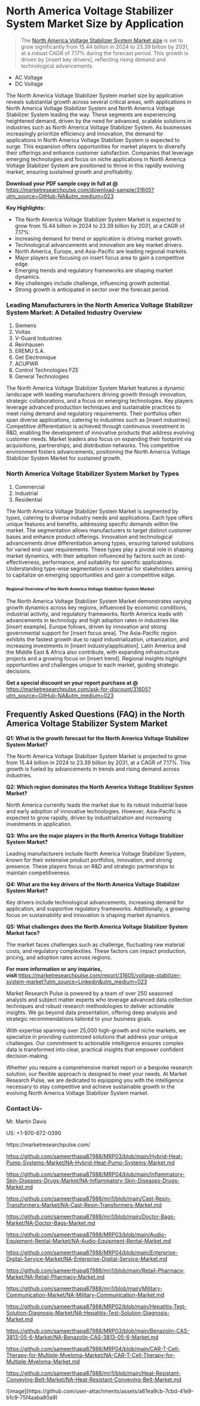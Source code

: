 <h1>North America Voltage Stabilizer System Market&nbsp;Size by Application</h1><blockquote><p>The <a href="https://marketresearchpulse.com/download-sample/31605?utm_source=GitHub-NA&amp;utm_medium=023">North America Voltage Stabilizer System Market size</a> is set to grow significantly from 15.44 billion in 2024 to 23.39 billion by 2031, at a robust CAGR of 7.17% during the forecast period. This growth is driven by [insert key drivers], reflecting rising demand and technological advancements.</p></blockquote><ul><li>AC Voltage <li> DC Voltage</li></ul><p>The North America Voltage Stabilizer System market size by application reveals substantial growth across several critical areas, with applications in North America Voltage Stabilizer System and North America Voltage Stabilizer System leading the way. These segments are experiencing heightened demand, driven by the need for advanced, scalable solutions in industries such as North America Voltage Stabilizer System. As businesses increasingly prioritize efficiency and innovation, the demand for applications in North America Voltage Stabilizer System is expected to surge. This expansion offers opportunities for market players to diversify their offerings and enhance customer satisfaction. Companies that leverage emerging technologies and focus on niche applications in North America Voltage Stabilizer System are positioned to thrive in this rapidly evolving market, ensuring sustained growth and profitability.</p><p><strong>Download your PDF sample copy in full at @ </strong><a href="https://marketresearchpulse.com/download-sample/31605?utm_source=GitHub-NA&amp;utm_medium=023">https://marketresearchpulse.com/download-sample/31605?utm_source=GitHub-NA&amp;utm_medium=023</a></p><p><strong>Key Highlights: </strong></p><ul><li>The North America Voltage Stabilizer System Market is expected to grow from 15.44 billion in 2024 to 23.39 billion by 2031, at a CAGR of 7.17%.</li><li>Increasing demand for trend or application is driving market growth.</li><li>Technological advancements and innovation are key market drivers.</li><li>North America, Europe, and Asia-Pacific are leading regional markets.</li><li>Major players are focusing on insert focus area to gain a competitive edge.</li><li>Emerging trends and regulatory frameworks are shaping market dynamics.</li><li>Key challenges include challenge, influencing growth potential.</li><li>Strong growth is anticipated in sector over the forecast period.</li></ul><h3>Leading Manufacturers in the North America Voltage Stabilizer System Market: A Detailed Industry Overview</h3><ol><li>Siemens</li><li>Voltas</li><li>V-Guard Industries</li><li>Reinhausen</li><li>EREMU S.A.</li><li>Get Electronique</li><li>ACUPWR</li><li>Control Technologies FZE</li><li>General Technologies</li></ol><div class="flex max-w-full flex-col flex-grow"><div class="min-h-8 text-message flex w-full flex-col items-end gap-2 whitespace-normal break-words [.text-message+&amp;]:mt-5" dir="auto" data-message-author-role="assistant" data-message-id="fd8432e4-4910-450d-b182-61b7bfb0a01f" data-message-model-slug="gpt-4o"><div class="flex w-full flex-col gap-1 empty:hidden first:pt-[3px]"><div class="markdown prose w-full break-words dark:prose-invert light"><p>The North America Voltage Stabilizer System Market features a dynamic landscape with leading manufacturers driving growth through innovation, strategic collaborations, and a focus on emerging technologies. Key players leverage advanced production techniques and sustainable practices to meet rising demand and regulatory requirements. Their portfolios often span diverse applications, catering to industries such as [insert industries]. Competitive differentiation is achieved through continuous investment in R&amp;D, enabling the development of innovative products that address evolving customer needs. Market leaders also focus on expanding their footprint via acquisitions, partnerships, and distribution networks. This competitive environment fosters advancements, positioning the North America Voltage Stabilizer System Market for sustained growth.</p></div></div></div></div><h3>North America Voltage Stabilizer System Market by Types</h3><ol><li>Commercial <li> Industrial <li> Residential</li></ol><div class="flex max-w-full flex-col flex-grow"><div class="min-h-8 text-message flex w-full flex-col items-end gap-2 whitespace-normal break-words [.text-message+&amp;]:mt-5" dir="auto" data-message-author-role="assistant" data-message-id="084470be-0bb7-4664-bddf-5156b4f41249" data-message-model-slug="gpt-4o-mini"><div class="flex w-full flex-col gap-1 empty:hidden first:pt-[3px]"><div class="markdown prose w-full break-words dark:prose-invert light"><p>The North America Voltage Stabilizer System Market is segmented by types, catering to diverse industry needs and applications. Each type offers unique features and benefits, addressing specific demands within the market. The segmentation allows manufacturers to target distinct customer bases and enhance product offerings. Innovation and technological advancements drive differentiation among types, ensuring tailored solutions for varied end-user requirements. These types play a pivotal role in shaping market dynamics, with their adoption influenced by factors such as cost-effectiveness, performance, and suitability for specific applications. Understanding type-wise segmentation is essential for stakeholders aiming to capitalize on emerging opportunities and gain a competitive edge.</p></div></div></div></div><h3><span style="font-size: 11px;">Regional Overview of the North America Voltage Stabilizer System Market</span></h3><div class="flex max-w-full flex-col flex-grow"><div class="min-h-8 text-message flex w-full flex-col items-end gap-2 whitespace-normal break-words [.text-message+&amp;]:mt-5" dir="auto" data-message-author-role="assistant" data-message-id="e9038762-ce64-4e30-91c9-9bd413514231" data-message-model-slug="gpt-4o-mini"><div class="flex w-full flex-col gap-1 empty:hidden first:pt-[3px]"><div class="markdown prose w-full break-words dark:prose-invert light"><p>The North America Voltage Stabilizer System Market demonstrates varying growth dynamics across key regions, influenced by economic conditions, industrial activity, and regulatory frameworks. North America leads with advancements in technology and high adoption rates in industries like [insert example]. Europe follows, driven by innovation and strong governmental support for [insert focus area]. The Asia-Pacific region exhibits the fastest growth due to rapid industrialization, urbanization, and increasing investments in [insert industry/application]. Latin America and the Middle East &amp; Africa also contribute, with expanding infrastructure projects and a growing focus on [insert trend]. Regional insights highlight opportunities and challenges unique to each market, guiding strategic decisions.</p></div></div></div></div><p><strong>Get a special discount on your report purchase at @ </strong><a href="https://marketresearchpulse.com/ask-for-discount/31605?utm_source=GitHub-NA&amp;utm_medium=023">https://marketresearchpulse.com/ask-for-discount/31605?utm_source=GitHub-NA&amp;utm_medium=023</a></p><h2>Frequently Asked Questions (FAQ) in the North America Voltage Stabilizer System Market</h2><p><strong>Q1: What is the growth forecast for the North America Voltage Stabilizer System Market?</strong></p><p>The North America Voltage Stabilizer System Market is projected to grow from 15.44 billion in 2024 to 23.39 billion by 2031, at a CAGR of 7.17%. This growth is fueled by advancements in trends and rising demand across industries.</p><p><strong>Q2: Which region dominates the North America Voltage Stabilizer System Market?</strong></p><p>North America currently leads the market due to its robust industrial base and early adoption of innovative technologies. However, Asia-Pacific is expected to grow rapidly, driven by industrialization and increasing investments in application.</p><p><strong>Q3: Who are the major players in the North America Voltage Stabilizer System Market?</strong></p><p>Leading manufacturers include North America Voltage Stabilizer System, known for their extensive product portfolios, innovation, and strong presence. These players focus on R&amp;D and strategic partnerships to maintain competitiveness.</p><p><strong>Q4: What are the key drivers of the North America Voltage Stabilizer System Market?</strong></p><p>Key drivers include technological advancements, increasing demand for application, and supportive regulatory frameworks. Additionally, a growing focus on sustainability and innovation is shaping market dynamics.</p><p><strong>Q5: What challenges does the North America Voltage Stabilizer System Market face?</strong></p><p>The market faces challenges such as challenge, fluctuating raw material costs, and regulatory complexities. These factors can impact production, pricing, and adoption rates across regions.</p><p><strong>For more information or any inquiries, visit&nbsp;</strong><a href="https://marketresearchpulse.com/report/31605/voltage-stabilizer-system-market?utm_source=Linkedin&utm_medium=023">https://marketresearchpulse.com/report/31605/voltage-stabilizer-system-market?utm_source=Linkedin&utm_medium=023</a></p><p>Market Research Pulse is powered by a team of over 250 seasoned analysts and subject matter experts who leverage advanced data collection techniques and robust research methodologies to deliver actionable insights. We go beyond data presentation, offering deep analysis and strategic recommendations tailored to your business goals.</p><p>With expertise spanning over 25,000 high-growth and niche markets, we specialize in providing customized solutions that address your unique challenges. Our commitment to actionable intelligence ensures complex data is transformed into clear, practical insights that empower confident decision-making.</p><p>Whether you require a comprehensive market report or a bespoke research solution, our flexible approach is designed to meet your needs. At Market Research Pulse, we are dedicated to equipping you with the intelligence necessary to stay competitive and achieve sustainable growth in the evolving North America Voltage Stabilizer System market.</p><h3><strong>Contact Us-</strong></h3><p>Mr. Martin Davis</p><p>US: +1-970-672-0390</p><p>https://marketresearchpulse.com/</p><p><a href="https://github.com/sameerthapa87988/MRP03/blob/main/Hybrid-Heat-Pump-Systems-Market/NA-Hybrid-Heat-Pump-Systems-Market.md">https://github.com/sameerthapa87988/MRP03/blob/main/Hybrid-Heat-Pump-Systems-Market/NA-Hybrid-Heat-Pump-Systems-Market.md</a></p><p><a href="https://github.com/sameerthapa87988/MRP04/blob/main/Inflammatory-Skin-Diseases-Drugs-Market/NA-Inflammatory-Skin-Diseases-Drugs-Market.md">https://github.com/sameerthapa87988/MRP04/blob/main/Inflammatory-Skin-Diseases-Drugs-Market/NA-Inflammatory-Skin-Diseases-Drugs-Market.md</a></p><p><a href="https://github.com/sameerthapa87988/mri1/blob/main/Cast-Resin-Transformers-Market/NA-Cast-Resin-Transformers-Market.md">https://github.com/sameerthapa87988/mri1/blob/main/Cast-Resin-Transformers-Market/NA-Cast-Resin-Transformers-Market.md</a></p><p><a href="https://github.com/sameerthapa87988/mri1/blob/main/Doctor-Bags-Market/NA-Doctor-Bags-Market.md">https://github.com/sameerthapa87988/mri1/blob/main/Doctor-Bags-Market/NA-Doctor-Bags-Market.md</a></p><p><a href="https://github.com/sameerthapa87988/MRP03/blob/main/Audio-Equipment-Rental-Market/NA-Audio-Equipment-Rental-Market.md">https://github.com/sameerthapa87988/MRP03/blob/main/Audio-Equipment-Rental-Market/NA-Audio-Equipment-Rental-Market.md</a></p><p><a href="https://github.com/sameerthapa87988/MRP04/blob/main/Enterprise-Digital-Service-Market/NA-Enterprise-Digital-Service-Market.md">https://github.com/sameerthapa87988/MRP04/blob/main/Enterprise-Digital-Service-Market/NA-Enterprise-Digital-Service-Market.md</a></p><p><a href="https://github.com/sameerthapa87988/mri1/blob/main/Retail-Pharmacy-Market/NA-Retail-Pharmacy-Market.md">https://github.com/sameerthapa87988/mri1/blob/main/Retail-Pharmacy-Market/NA-Retail-Pharmacy-Market.md</a></p><p><a href="https://github.com/sameerthapa87988/mri1/blob/main/Military-Communication-Market/NA-Military-Communication-Market.md">https://github.com/sameerthapa87988/mri1/blob/main/Military-Communication-Market/NA-Military-Communication-Market.md</a></p><p><a href="https://github.com/sameerthapa87988/MRP02/blob/main/Hepatitis-Test-Solution-Diagnosis-Market/NA-Hepatitis-Test-Solution-Diagnosis-Market.md">https://github.com/sameerthapa87988/MRP02/blob/main/Hepatitis-Test-Solution-Diagnosis-Market/NA-Hepatitis-Test-Solution-Diagnosis-Market.md</a></p><p><a href="https://github.com/sameerthapa87988/MRP03/blob/main/Benazolin-CAS-3813-05-6-Market/NA-Benazolin-CAS-3813-05-6-Market.md">https://github.com/sameerthapa87988/MRP03/blob/main/Benazolin-CAS-3813-05-6-Market/NA-Benazolin-CAS-3813-05-6-Market.md</a></p><p><a href="https://github.com/sameerthapa87988/MRP04/blob/main/CAR-T-Cell-Therapy-for-Multiple-Myeloma-Market/NA-CAR-T-Cell-Therapy-for-Multiple-Myeloma-Market.md">https://github.com/sameerthapa87988/MRP04/blob/main/CAR-T-Cell-Therapy-for-Multiple-Myeloma-Market/NA-CAR-T-Cell-Therapy-for-Multiple-Myeloma-Market.md</a></p><p><a href="https://github.com/sameerthapa87988/mri1/blob/main/Heat-Resistant-Conveying-Belt-Market/NA-Heat-Resistant-Conveying-Belt-Market.md">https://github.com/sameerthapa87988/mri1/blob/main/Heat-Resistant-Conveying-Belt-Market/NA-Heat-Resistant-Conveying-Belt-Market.md</a></p>
![image](https://github.com/user-attachments/assets/a61ea9cb-7cbd-41e9-b1c9-75f4aaba80a9)
